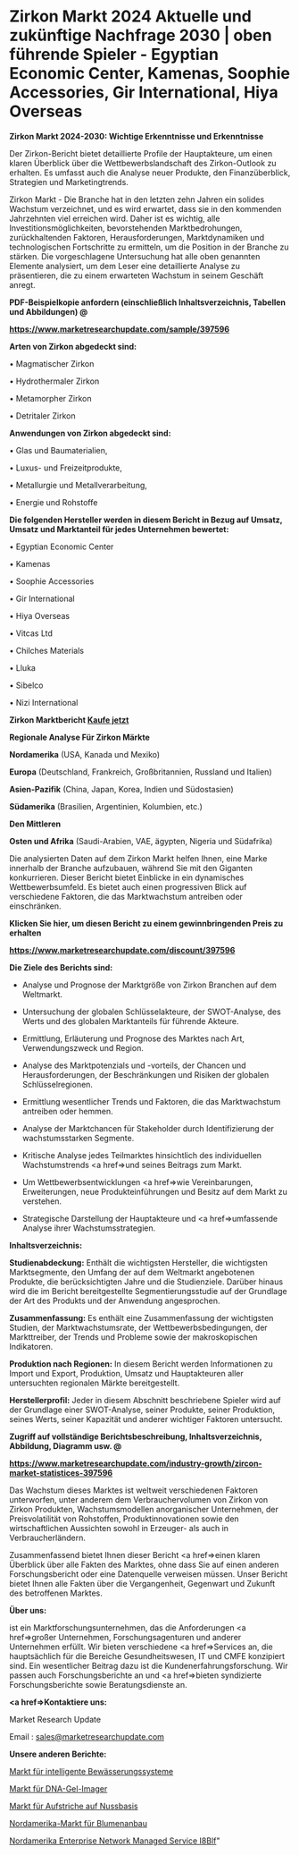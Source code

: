 # Zirkon Markt 2024 Aktuelle und zukünftige Nachfrage 2030 | oben führende Spieler - Egyptian Economic Center, Kamenas, Soophie Accessories, Gir International, Hiya Overseas

<strong>Zirkon Markt 2024-2030: Wichtige Erkenntnisse und Erkenntnisse</strong>

Der Zirkon-Bericht bietet detaillierte Profile der Hauptakteure, um einen klaren Überblick über die Wettbewerbslandschaft des Zirkon-Outlook zu erhalten. Es umfasst auch die Analyse neuer Produkte, den Finanzüberblick, Strategien und Marketingtrends.

Zirkon Markt - Die Branche hat in den letzten zehn Jahren ein solides Wachstum verzeichnet, und es wird erwartet, dass sie in den kommenden Jahrzehnten viel erreichen wird. Daher ist es wichtig, alle Investitionsmöglichkeiten, bevorstehenden Marktbedrohungen, zurückhaltenden Faktoren, Herausforderungen, Marktdynamiken und technologischen Fortschritte zu ermitteln, um die Position in der Branche zu stärken. Die vorgeschlagene Untersuchung hat alle oben genannten Elemente analysiert, um dem Leser eine detaillierte Analyse zu präsentieren, die zu einem erwarteten Wachstum in seinem Geschäft anregt.



<strong><b>PDF-Beispielkopie anfordern (einschließlich Inhaltsverzeichnis, Tabellen und Abbildungen) @ </b></strong>

<strong><a href=https://www.marketresearchupdate.com/sample/397596>

<strong>https://www.marketresearchupdate.com/sample/397596</u></a></strong></strong>



<strong>Arten von Zirkon abgedeckt sind:</strong>

• Magmatischer Zirkon

• Hydrothermaler Zirkon

• Metamorpher Zirkon

• Detritaler Zirkon



<strong>Anwendungen von Zirkon abgedeckt sind:</strong>

• Glas und Baumaterialien,

• Luxus- und Freizeitprodukte,

• Metallurgie und Metallverarbeitung,

• Energie und Rohstoffe



<strong>Die folgenden Hersteller werden in diesem Bericht in Bezug auf Umsatz, Umsatz und Marktanteil für jedes Unternehmen bewertet:</strong>

• Egyptian Economic Center

• Kamenas

• Soophie Accessories

• Gir International

• Hiya Overseas

• Vitcas Ltd

• Chilches Materials

• Lluka

• Sibelco

• Nizi International



<strong>Zirkon Marktbericht <a href=https://www.marketresearchupdate.com/buynow/397596>Kaufe jetzt</a></strong>



<strong>Regionale Analyse Für Zirkon Märkte</strong>



<strong>Nordamerika</strong> (USA, Kanada und Mexiko)



<strong>Europa</strong> (Deutschland, Frankreich, Großbritannien, Russland und Italien)



<strong>Asien-Pazifik</strong> (China, Japan, Korea, Indien und Südostasien)



<strong>Südamerika</strong> (Brasilien, Argentinien, Kolumbien, etc.)



<strong>Den Mittleren</strong> 

<strong>Osten und Afrika</strong> (Saudi-Arabien, VAE, ägypten, Nigeria und Südafrika)

Die analysierten Daten auf dem Zirkon Markt helfen Ihnen, eine Marke innerhalb der Branche aufzubauen, während Sie mit den Giganten konkurrieren. Dieser Bericht bietet Einblicke in ein dynamisches Wettbewerbsumfeld. Es bietet auch einen progressiven Blick auf verschiedene Faktoren, die das Marktwachstum antreiben oder einschränken.



<strong>Klicken Sie hier, um diesen Bericht zu einem gewinnbringenden Preis zu erhalten
</strong>

<strong><a href=https://www.marketresearchupdate.com/discount/397596>https://www.marketresearchupdate.com/discount/397596</b></u></strong></a>



<strong>Die Ziele des Berichts sind:</strong>

- Analyse und Prognose der Marktgröße von Zirkon Branchen auf dem Weltmarkt.

- Untersuchung der globalen Schlüsselakteure, der SWOT-Analyse, des Werts und des globalen Marktanteils für führende Akteure.

- Ermittlung, Erläuterung und Prognose des Marktes nach Art, Verwendungszweck und Region.

- Analyse des Marktpotenzials und -vorteils, der Chancen und Herausforderungen, der Beschränkungen und Risiken der globalen Schlüsselregionen.

- Ermittlung wesentlicher Trends und Faktoren, die das Marktwachstum antreiben oder hemmen.

- Analyse der Marktchancen für Stakeholder durch Identifizierung der wachstumsstarken Segmente.

- Kritische Analyse jedes Teilmarktes hinsichtlich des individuellen Wachstumstrends <a href=>und</a> seines Beitrags zum Markt.

- Um Wettbewerbsentwicklungen <a href=>wie</a> Vereinbarungen, Erweiterungen, neue Produkteinführungen und Besitz auf dem Markt zu verstehen.

- Strategische Darstellung der Hauptakteure und <a href=>umfas</a>sende Analyse ihrer Wachstumsstrategien.



<strong>Inhaltsverzeichnis:</strong>



<strong>Studienabdeckung:</strong> Enthält die wichtigsten Hersteller, die wichtigsten Marktsegmente, den Umfang der auf dem Weltmarkt angebotenen Produkte, die berücksichtigten Jahre und die Studienziele. Darüber hinaus wird die im Bericht bereitgestellte Segmentierungsstudie auf der Grundlage der Art des Produkts und der Anwendung angesprochen.



<strong>Zusammenfassung:</strong> Es enthält eine Zusammenfassung der wichtigsten Studien, der Marktwachstumsrate, der Wettbewerbsbedingungen, der Markttreiber, der Trends und Probleme sowie der makroskopischen Indikatoren.



<strong>Produktion nach Regionen:</strong> In diesem Bericht werden Informationen zu Import und Export, Produktion, Umsatz und Hauptakteuren aller untersuchten regionalen Märkte bereitgestellt.



<strong>Herstellerprofil:</strong> Jeder in diesem Abschnitt beschriebene Spieler wird auf der Grundlage einer SWOT-Analyse, seiner Produkte, seiner Produktion, seines Werts, seiner Kapazität und anderer wichtiger Faktoren untersucht.



<strong><b>Zugriff auf vollständige Berichtsbeschreibung, Inhaltsverzeichnis, Abbildung, Diagramm usw. @ </b></strong>

<strong><a href=https://www.marketresearchupdate.com/industry-growth/zircon-market-statistices-397596>https://www.marketresearchupdate.com/industry-growth/zircon-market-statistices-397596</a></strong>

Das Wachstum dieses Marktes ist weltweit verschiedenen Faktoren unterworfen, unter anderem dem Verbrauchervolumen von Zirkon von Zirkon Produkten, Wachstumsmodellen anorganischer Unternehmen, der Preisvolatilität von Rohstoffen, Produktinnovationen sowie den wirtschaftlichen Aussichten sowohl in Erzeuger- als auch in Verbraucherländern.

Zusammenfassend bietet Ihnen dieser Bericht <a href=>einen</a> klaren Überblick über alle Fakten des Marktes, ohne dass Sie auf einen anderen Forschungsbericht oder eine Datenquelle verweisen müssen. Unser Bericht bietet Ihnen alle Fakten über die Vergangenheit, Gegenwart und Zukunft des betroffenen Marktes.



<strong>Über uns:</strong>

 ist ein Marktforschungsunternehmen, das die Anforderungen <a href=>großer</a> Unternehmen, Forschungsagenturen und anderer Unternehmen erfüllt. Wir bieten verschiedene <a href=>Services</a> an, die hauptsächlich für die Bereiche Gesundheitswesen, IT und CMFE konzipiert sind. Ein wesentlicher Beitrag dazu ist die Kundenerfahrungsforschung. Wir passen auch Forschungsberichte an und <a href=>bieten</a> syndizierte Forschungsberichte sowie Beratungsdienste an.



<strong><a href=>Kontaktiere uns:</a></strong>

Market Research Update

Email : sales@marketresearchupdate.com



<strong>Unsere anderen Berichte:</strong>

<a href=https://www.linkedin.com/pulse/smart-irrigation-systems-market-has-huge-growth>Markt für intelligente Bewässerungssysteme</a>

<a href=https://www.linkedin.com/pulse/dna-gel-imager-market-size-trends-consumption>Markt für DNA-Gel-Imager</a>

<a href=https://www.linkedin.com/pulse/nut-based-spread-market-2023-remarking-enormous>Markt für Aufstriche auf Nussbasis</a>

<a href=https://www.linkedin.com/pulse/north-america-flower-cultivation-market-size-growth-set>Nordamerika-Markt für Blumenanbau</a>

<a href=https://www.linkedin.com/pulse/north-america-enterprise-network-managed-service-i8blf/>Nordamerika Enterprise Network Managed Service I8Blf</a>"
